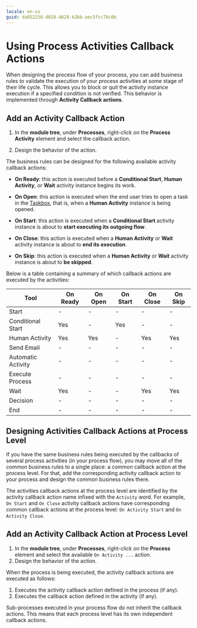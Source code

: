 ```yaml
---
locale: en-us
guid: da852258-d018-4628-b2bb-aec5fcc78c0b
---
```


# Using Process Activities Callback Actions

When designing the process flow of your process, you can add business rules to validate the execution of your process activities at some stage of their life cycle. This allows you to block or quit the activity instance execution if a specified condition is not verified. This behavior is implemented through **Activity Callback actions**.


## Add an Activity Callback Action

1. In the **module tree**, under **Processes**, right-click on the **Process Activity** element and select the callback action.

1. Design the behavior of the action.

The business rules can be designed for the following available activity callback actions:

* **On Ready**: this action is executed before a **Conditional Start**, **Human Activity**, or **Wait** activity instance begins its work.

* **On Open**: this action is executed when the end user tries to open a task in the [Taskbox](../intro.md#using-the-taskbox), that is, when a **Human Activity** instance is being opened.

* **On Start**: this action is executed when a **Conditional Start** activity instance is about to **start executing its outgoing flow**.

* **On Close**: this action is executed when a **Human Activity** or **Wait** activity instance is about to **end its execution**.

* **On Skip**: this action is executed when a **Human Activity** or **Wait** activity instance is about to **be skipped**.

Below is a table containing a summary of which callback actions are executed by the activities:

|Tool   | On Ready   | On Open   | On Start   | On Close   | On Skip   |
|----------|----------|----------|----------|----------|----------|
| Start|-|-|-|-|-|
| Conditional Start|Yes|-|Yes|-|-|
| Human Activity|Yes|Yes|-|Yes|Yes|
| Send Email|-|-|-|-|-|
| Automatic Activity|-|-|-|-|-|
| Execute Process|-|-|-|-|-|
| Wait|Yes|-|-|Yes|Yes|
| Decision|-|-|-|-|-|
| End|-|-|-|-|-|


## Designing Activities Callback Actions at Process Level

If you have the same business rules being executed by the callbacks of several process activities (in your process flow), you may move all of the common business rules to a single place: a common callback action at the process level. For that, add the corresponding activity callback action to your process and design the common business rules there.

<div class="info" markdown="1">

The activities callback actions at the process level are identified by the activity callback action name infixed with the `Activity` word. For example, `On Start` and `On Close` activity callback actions have corresponding common callback actions at the process level: `On Activity Start` and `On Activity Close`.

</div>


## Add an Activity Callback Action at Process Level

1. In the **module tree**, under **Processes**, right-click on the **Process** element and select the available `On Activity ...` action.
1. Design the behavior of the action.

When the process is being executed, the activity callback actions are executed as follows:

1. Executes the activity callback action defined in the process (if any).
1. Executes the callback action defined in the activity (if any).

<div class="warning" markdown="1">

Sub-processes executed in your process flow do not inherit the callback actions. This means that each process level has its own independent callback actions.

</div>
